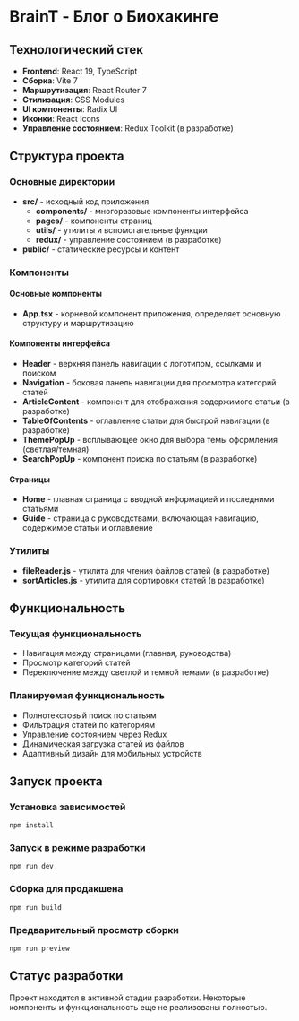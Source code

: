 # BrainT - Блог о Биохакинге

## Технологический стек
- **Frontend**: React 19, TypeScript
- **Сборка**: Vite 7
- **Маршрутизация**: React Router 7
- **Стилизация**: CSS Modules
- **UI компоненты**: Radix UI
- **Иконки**: React Icons
- **Управление состоянием**: Redux Toolkit (в разработке)

## Структура проекта

### Основные директории
- **src/** - исходный код приложения
  - **components/** - многоразовые компоненты интерфейса
  - **pages/** - компоненты страниц
  - **utils/** - утилиты и вспомогательные функции
  - **redux/** - управление состоянием (в разработке)
- **public/** - статические ресурсы и контент

### Компоненты

#### Основные компоненты
- **App.tsx** - корневой компонент приложения, определяет основную структуру и маршрутизацию

#### Компоненты интерфейса
- **Header** - верхняя панель навигации с логотипом, ссылками и поиском
- **Navigation** - боковая панель навигации для просмотра категорий статей
- **ArticleContent** - компонент для отображения содержимого статьи (в разработке)
- **TableOfContents** - оглавление статьи для быстрой навигации (в разработке)
- **ThemePopUp** - всплывающее окно для выбора темы оформления (светлая/темная)
- **SearchPopUp** - компонент поиска по статьям (в разработке)

#### Страницы
- **Home** - главная страница с вводной информацией и последними статьями
- **Guide** - страница с руководствами, включающая навигацию, содержимое статьи и оглавление

### Утилиты
- **fileReader.js** - утилита для чтения файлов статей (в разработке)
- **sortArticles.js** - утилита для сортировки статей (в разработке)

## Функциональность

### Текущая функциональность
- Навигация между страницами (главная, руководства)
- Просмотр категорий статей
- Переключение между светлой и темной темами (в разработке)

### Планируемая функциональность
- Полнотекстовый поиск по статьям
- Фильтрация статей по категориям
- Управление состоянием через Redux
- Динамическая загрузка статей из файлов
- Адаптивный дизайн для мобильных устройств

## Запуск проекта

### Установка зависимостей
```
npm install
```

### Запуск в режиме разработки
```
npm run dev
```

### Сборка для продакшена
```
npm run build
```

### Предварительный просмотр сборки
```
npm run preview
```

## Статус разработки
Проект находится в активной стадии разработки. Некоторые компоненты и функциональность еще не реализованы полностью.
